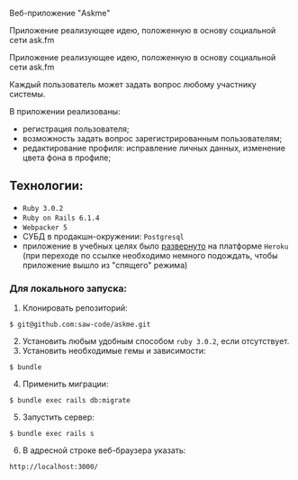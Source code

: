 Веб-приложение "Askme"

Приложение реализующее идею, положенную в основу социальной сети ask.fm

Приложение реализующее идею, положенную в основу социальной сети ask.fm 

Каждый пользователь может задать вопрос любому участнику системы.

В приложении реализованы:
- регистрация пользователя;
- возможность задать вопрос зарегистрированным пользователям;
- редактирование профиля: исправление личных данных, изменение цвета фона в профиле;

## Технологии:

- `Ruby 3.0.2`
- `Ruby on Rails 6.1.4`
- `Webpacker 5`
- СУБД в продакшн-окружении: `Postgresql`
- приложение в учебных целях было [развернуто](https://coolquestions.herokuapp.com/) на платформе `Heroku`
  (при переходе по ссылке необходимо немного подождать, чтобы приложение вышло из "спящего"
  режима)

### Для локального запуска:

1. Клонировать репозиторий:

```
$ git@github.com:saw-code/askme.git
```

2. Установить любым удобным способом `ruby 3.0.2`, если отсутствует.
3. Установить необходимые гемы и зависимости:

```
$ bundle
```

4. Применить миграции:

```
$ bundle exec rails db:migrate
```

5. Запустить сервер:

```
$ bundle exec rails s
```

6. В адресной строке веб-браузера указать:

```
http://localhost:3000/
```
